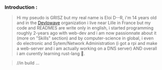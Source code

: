 ### Introduction :
> Hi my pseudo is GRISZ but my real name is Eloi D--R, i'm 14 years old and in the [Devlowave](https://github.com/orgs/Devlowave-Org/repositories) organization i live near Lille in France but my code and READMES are write only in english, i started programming roughly 2-years ago with web-dev and i am now passionnate about it (more on "Skills" section) and by computer-science in global, i even do electronic and Sytem/Network Administration (i got a rpi and make a web-server and i am actually working on a DNS server) AND overall i am curently learning rust-lang 🦀.

> //in build ...
